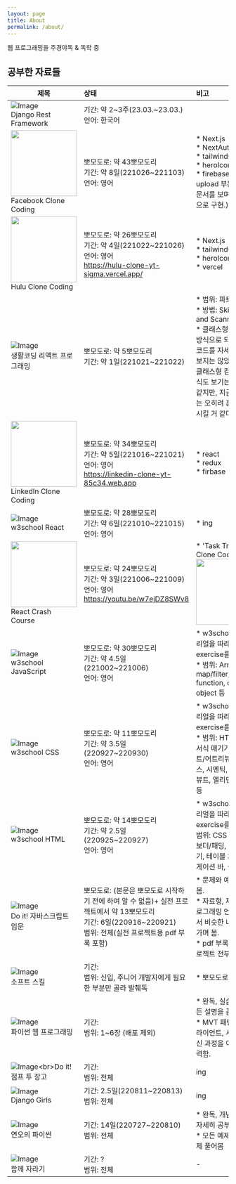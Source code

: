 ```yaml
---
layout: page
title: About
permalink: /about/
---
```


웹 프로그래밍을 주경야독 & 독학 중

## 공부한 자료들

| 제목                                                                                                                                                      | 상태                                                                                                                | 비고                                                                                                                                                       |
|---------------------------------------------------------------------------------------------------------------------------------------------------------|:------------------------------------------------------------------------------------------------------------------|:---------------------------------------------------------------------------------------------------------------------------------------------------------|
| ![Image](https://drive.google.com/uc?export=view&id=1hFqPkCGwS2jysfVR8AkhB66fjqnRYswV)<br>Django Rest Framework                                                    | 기간: 약 2~3주(23.03.~23.03.)<br>언어: 한국어<br>                                                           |                                    |
| <img src="https://www.facebook.com/images/fb_icon_325x325.png" width="150"><br>Facebook Clone Coding                                                    | 뽀모도로: 약 43뽀모도리<br>기간: 약 8일(221026~221103)<br>언어: 영어<br>                                                           | * Next.js<br> * NextAuth<br> * tailwindCSS <br> * heroIcon <br> * firebase(file upload 부분을 공식 문서를 보며 최신 문법으로 구현.) <br>                                   |
| <img src="https://play-lh.googleusercontent.com/4whGAVjZGrrlNxzheKAfBXrxggtyAb4euWLeQI8fDfVfdnFEZjE0DZTJ8DKoh64pqcIa" width="150"><br>Hulu Clone Coding | 뽀모도로: 약 26뽀모도리<br>기간: 약 4일(221022~221026)<br>언어: 영어<br>https://hulu-clone-yt-sigma.vercel.app/                    | * Next.js<br> * tailwindCSS <br> * heroIcon <br> * vercel                                                                                                |
| ![Image](https://drive.google.com/uc?export=view&id=1pTq65mJBvNejw5EMppvHKRAQgEsji2lf)<br>생활코딩 리액트 프로그래밍                                                | 뽀모도로: 약 5뽀모도리<br>기간: 약 1일(221021~221022)<br>                                                                      | * 범위: 파트1<br> * 방법: Skimming and Scanning<br> * 클래스형 컴포넌트 방식으로 되어 있어서 코드를 자세히 들여다 보지는 않았다. 언젠가 클래스형 컴포넌트 방식도 보기는 해야 할 거 같지만, 지금 단계에서는 오히려 혼란만 가중시킬 거 같다. |
| <img src="https://drive.google.com/uc?export=view&id=1nw4Swoozst9ejTJGcCsJjBppbqAtmILm" width="150"><br>LinkedIn Clone Coding                           | 뽀모도로: 약 34뽀모도리<br>기간: 약 5일(221016~221021)<br>언어: 영어<br>https://linkedin-clone-yt-85c34.web.app                    | * react<br>* redux<br>* firbase                                                                                                                          |
| ![Image](https://drive.google.com/uc?export=view&id=1_zJkAY4qaPFeveOepG6nlqT_NFYpBJwT)<br>w3school React                                                | 뽀모도로: 약 28뽀모도리<br>기간: 약 6일(221010~221015)<br>언어: 영어                                                               | * ing<br>                                                                                                                                                |
| <img src="https://drive.google.com/uc?export=view&id=1WJy_-SAMXHX8bp0l6Q8MVNTeOSGKzrY8" width="150"><br>React Crash Course                              | 뽀모도로: 약 24뽀모도리<br>기간: 약 3일(221006~221009)<br>언어: 영어<br>https://youtu.be/w7ejDZ8SWv8                               | * 'Task Tracker' Clone Coding<br><img src="https://drive.google.com/uc?export=view&id=1_qM4ihbgGnWPAw8ZDolfSk1LXnu5sYtD" width="150">                    |
| ![Image](https://drive.google.com/uc?export=view&id=1_zJkAY4qaPFeveOepG6nlqT_NFYpBJwT)<br>w3school JavaScript                                           | 뽀모도로: 약 30뽀모도리<br>기간: 약 4.5일(221002~221006)<br>언어: 영어                                                             | * w3school의 튜토리얼을 따라 하고, exercise를 풀어 봄. <br>* 범위: Array, Loop, map/filter, arrow function, class, object 등<br>                                          |
| ![Image](https://drive.google.com/uc?export=view&id=1_zJkAY4qaPFeveOepG6nlqT_NFYpBJwT)<br>w3school CSS                                                  | 뽀모도로: 약 11뽀모도리<br>기간: 약 3.5일(220927~220930)<br>언어: 영어                                                             | * w3school의 튜토리얼을 따라 하고, exercise를 풀어 봄. <br>* 범위: HTML 기초, 서식 매기기, 엘리먼트/어트리뷰티, 클래스, 시멘틱, 폼(어트리뷰트, 엘리먼트), 인풋 등<br>                                       |
| ![Image](https://drive.google.com/uc?export=view&id=1_zJkAY4qaPFeveOepG6nlqT_NFYpBJwT)<br>w3school HTML                                                 | 뽀모도로: 약 14뽀모도리<br>기간: 약 2.5일(220925~220927)<br>언어: 영어                                                             | * w3school의 튜토리얼을 따라 하고, exercise를 풀어 봄. <br>범위: CSS 기초 마진/보더/패딩, 서식 매기기, 테이블 처리, 내비게이션 바, 셀렉터 등<br>                                                     |
| ![Image](https://drive.google.com/uc?export=view&id=1apuS9NUIjIfz3bcqRQnrNhJLrTBEt0FU)<br>Do it! 자바스크립트 입문                                              | 뽀모도로: (본문은 뽀모도로 시작하기 전에 하여 알 수 없음)+ 실전 프로젝트에서 약 13뽀모도리<br>기간: 6일(220916~220921)<br>범위: 전체(실전 프로젝트용 pdf 부록 포함)<br> | * 문제와 예제 위주로 봄.<br> * 자료형, 제어문 등 프로그래밍 언어 전반에서 비슷한 내용은 훑어가며 봄.<br> * pdf 부록의 실전 프로젝트 전부 만들어 봄.                                                           |
| ![Image](https://drive.google.com/uc?export=view&id=1JsFuwP6jpcDx0A2TRcQdssotDq2k4A1j)<br>소프트 스킬                                                        | 기간: <br>범위: 신입, 주니어 개발자에게 필요한 부분만 골라 발췌독<br>                                                                      | * 뽀모도로 활용<br>                                                                                                                                            |
| ![Image](https://drive.google.com/uc?export=view&id=1C8rqu-y1dtutVVK1bGn_n_1OouKm4n6m)<br>파이썬 웹 프로그래밍                                                   | 기간: <br>범위: 1~6장 (배포 제외)<br>                                                                                      | * 완독, 실습해 보며 모든 설명을 꼼꼼히 읽음. <br>* MVT 패턴과 웹 클라이언트, 서버 간의 통신 과정을 이해하려 노력함.                                                                                |
| ![Image](https://drive.google.com/uc?export=view&id=1_7Nf7nFdiWhISw31Rt11tYcy6EP9_B1_)<br>Do it! 점프 투 장고                                                | 기간: <br>범위: 전체<br>                                                                                                | ing                                                                                                                                                      |
| ![Image](https://drive.google.com/uc?export=view&id=12hJ8hXBfPid38Offso-EH4hQ8v6cukDt)<br>Django Girls                                                  | 기간: 2.5일(220811~220813)<br>범위: 전체<br>                                                                             | ing                                                                                                                                                      |
| ![Image](https://drive.google.com/uc?export=view&id=1YXShY7iyY9EiyCJlAxhcPSC5ZEbOAgwh)<br>연오의 파이썬                                                       | 기간: 14일(220727~220810)<br>범위: 전체<br>                                                                              | * 완독, 개념 하나하나 자세히 공부.<br> * 모든 예제와 연습문제 풀어봄                                                                                                              |
| ![Image](https://drive.google.com/uc?export=view&id=1yWYb9hPtQQjdv3G4d2nA7tX9dpFw6sBF)<br>함께 자라기                                                        | 기간: ? <br>범위: 전체<br>                                                                                              | -                                                                                                                                                        |



<!--
| ![Image](https://drive.google.com/uc?export=view&id=1iA7hHRlVuoq4JWUbAh1AV8hibHMVp6bX)<br>혼자 공부하는 자바스크립트 | 목표: ㅁㅁㅁㅁ | ing |
| ![Image](https://drive.google.com/uc?export=view&id=1hAMRkudBnp6lpF_H8SUhs4b9MIcIC1kV)<br>모던 웹을 위한 HTML5+CSS3 바이블 | 목표: ㅁㅁㅁㅁ | ing |
| ![Image](https://drive.google.com/uc?export=view&id=147d5dVoZAOGzygwiCVWoCs4VKWSxSy8Y)<br>팀 개발을 위한 Git GitHub 시작하기 | 목표: ㅁㅁㅁㅁ | ing |
| ![Image](https://drive.google.com/uc?export=view&id=1UU9ZKR9AVSObrxmyZO0P9CgVv3rAEvz7)<br>파이썬 웹프로그래밍(실전편) | 목표: ㅁㅁㅁㅁ | ing |

| ![Image](https://drive.google.com/uc?export=view&id=1ZheiV-XINvquQRqqq9Asmw-9P1W3gc21)<br>클린코드 | 목표: ㅁㅁㅁㅁ | 전자책 |
| ![Image](https://drive.google.com/uc?export=view&id=193bRe754yhz5N2GIv9C0yF1Bl6D7mi4m)<br>CODE(코드) | 목표: ㅁㅁㅁㅁ | 전자책 |

-->

